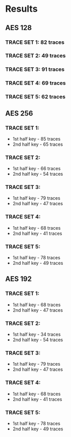 # Results

## AES 128
### TRACE SET 1: 82 traces
### TRACE SET 2: 49 traces
### TRACE SET 3: 91 traces
### TRACE SET 4: 69 traces
### TRACE SET 5: 62 traces

## AES 256
### TRACE SET 1:
- 1st half key - 85 traces
- 2nd half key - 65 traces

### TRACE SET 2:
- 1st half key - 66 traces
- 2nd half key - 54 traces

### TRACE SET 3:
- 1st half key - 79 traces
- 2nd half key - 47 traces

### TRACE SET 4:
- 1st half key - 68 traces
- 2nd half key - 41 traces

### TRACE SET 5:
- 1st half key - 78 traces
- 2nd half key - 49 traces

## AES 192
### TRACE SET 1:
- 1st half key - 68 traces
- 2nd half key - 47 traces

### TRACE SET 2:
- 1st half key - 34 traces
- 2nd half key - 54 traces

### TRACE SET 3:
- 1st half key - 79 traces
- 2nd half key - 47 traces

### TRACE SET 4:
- 1st half key - 68 traces
- 2nd half key - 41 traces

### TRACE SET 5:
- 1st half key - 78 traces
- 2nd half key - 49 traces